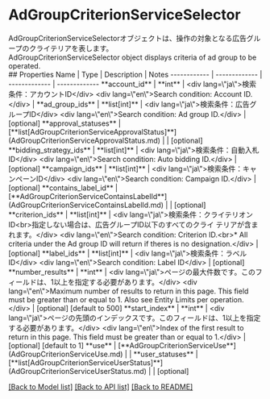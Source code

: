 # AdGroupCriterionServiceSelector

<div lang=\"ja\">AdGroupCriterionServiceSelectorオブジェクトは、操作の対象となる広告グループのクライテリアを表します。</div> <div lang=\"en\">AdGroupCriterionServiceSelector object displays criteria of ad group to be operated.</div> 
## Properties
Name | Type | Description | Notes
------------ | ------------- | ------------- | -------------
**account_id** | **int** | &lt;div lang&#x3D;\&quot;ja\&quot;&gt;検索条件：アカウントID&lt;/div&gt; &lt;div lang&#x3D;\&quot;en\&quot;&gt;Search condition: Account ID.&lt;/div&gt;  | 
**ad_group_ids** | **list[int]** | &lt;div lang&#x3D;\&quot;ja\&quot;&gt;検索条件：広告グループID&lt;/div&gt; &lt;div lang&#x3D;\&quot;en\&quot;&gt;Search condition: Ad group ID.&lt;/div&gt;  | [optional] 
**approval_statuses** | [**list[AdGroupCriterionServiceApprovalStatus]**](AdGroupCriterionServiceApprovalStatus.md) |  | [optional] 
**bidding_strategy_ids** | **list[int]** | &lt;div lang&#x3D;\&quot;ja\&quot;&gt;検索条件：自動入札ID&lt;/div&gt; &lt;div lang&#x3D;\&quot;en\&quot;&gt;Search condition: Auto bidding ID.&lt;/div&gt;  | [optional] 
**campaign_ids** | **list[int]** | &lt;div lang&#x3D;\&quot;ja\&quot;&gt;検索条件：キャンペーンID&lt;/div&gt; &lt;div lang&#x3D;\&quot;en\&quot;&gt;Search condition: Campaign ID.&lt;/div&gt;  | [optional] 
**contains_label_id** | [**AdGroupCriterionServiceContainsLabelId**](AdGroupCriterionServiceContainsLabelId.md) |  | [optional] 
**criterion_ids** | **list[int]** | &lt;div lang&#x3D;\&quot;ja\&quot;&gt;検索条件：クライテリオンID&lt;br&gt;指定しない場合は、広告グループID以下のすべてのクライ テリアが含まれます。&lt;/div&gt; &lt;div lang&#x3D;\&quot;en\&quot;&gt;Search condition: Criterion ID.&lt;br&gt;* All criteria under the Ad group ID will return if theres is no designation.&lt;/div&gt;  | [optional] 
**label_ids** | **list[int]** | &lt;div lang&#x3D;\&quot;ja\&quot;&gt;検索条件：ラベルID&lt;/div&gt; &lt;div lang&#x3D;\&quot;en\&quot;&gt;Search condition: Label ID&lt;/div&gt;  | [optional] 
**number_results** | **int** | &lt;div lang&#x3D;\&quot;ja\&quot;&gt;ページの最大件数です。このフィールドは、1以上を指定する必要があります。&lt;/div&gt; &lt;div lang&#x3D;\&quot;en\&quot;&gt;Maximum number of results to return in this page. This field must be greater than or equal to 1. Also see Entity Limits per operation.&lt;/div&gt;  | [optional] [default to 500]
**start_index** | **int** | &lt;div lang&#x3D;\&quot;ja\&quot;&gt;ページの先頭のインデックスです。このフィールドは、1以上を指定する必要があります。&lt;/div&gt; &lt;div lang&#x3D;\&quot;en\&quot;&gt;Index of the first result to return in this page. This field must be greater than or equal to 1.&lt;/div&gt;  | [optional] [default to 1]
**use** | [**AdGroupCriterionServiceUse**](AdGroupCriterionServiceUse.md) |  | 
**user_statuses** | [**list[AdGroupCriterionServiceUserStatus]**](AdGroupCriterionServiceUserStatus.md) |  | [optional] 

[[Back to Model list]](../README.md#documentation-for-models) [[Back to API list]](../README.md#documentation-for-api-endpoints) [[Back to README]](../README.md)


